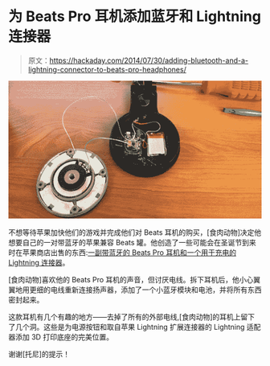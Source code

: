 # 为 Beats Pro 耳机添加蓝牙和 Lightning 连接器

> 原文：<https://hackaday.com/2014/07/30/adding-bluetooth-and-a-lightning-connector-to-beats-pro-headphones/>

![Beats](img/536f85ab864eb2ffa574b56f5e1d0537.png)

不想等待苹果加快他们的游戏并完成他们对 Beats 耳机的购买，[食肉动物]决定他想要自己的一对带蓝牙的苹果兼容 Beats 罐。他创造了一些可能会在圣诞节到来时在苹果商店出售的东西:[一副带蓝牙的 Beats Pro 耳机和一个用于充电的 Lightning 连接器](http://droidbuild.com/index.php?threads/apple-beats-pro-bluetooth-conversion-hack.24/)。

[食肉动物]喜欢他的 Beats Pro 耳机的声音，但讨厌电线。拆下耳机后，他小心翼翼地用更细的电线重新连接扬声器，添加了一个小蓝牙模块和电池，并将所有东西密封起来。

这款耳机有几个有趣的地方——去掉了所有的外部电线,[食肉动物]的耳机上留下了几个洞。这些是为电源按钮和取自苹果 Lightning 扩展连接器的 Lightning 适配器添加 3D 打印底座的完美位置。

谢谢[托尼]的提示！